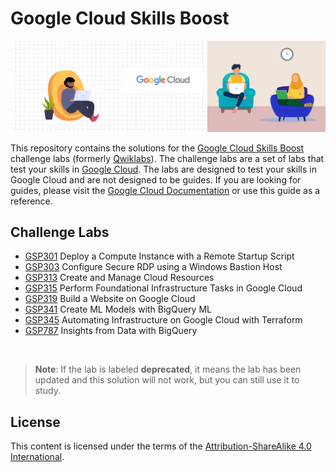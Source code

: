 # Google Cloud Skills Boost

![Google Cloud Banner](banner.jpg)

This repository contains the solutions for the [Google Cloud Skills Boost](https://www.cloudskillsboost.google/) challenge labs (formerly [Qwiklabs](https://go.qwiklabs.com/)). The challenge labs are a set of labs that test your skills in [Google Cloud](https://cloud.google.com/). The labs are designed to test your skills in Google Cloud and are not designed to be guides. If you are looking for guides, please visit the [Google Cloud Documentation](https://cloud.google.com/docs) or use this guide as a reference.

## Challenge Labs

- [GSP301](./challenge-labs/GSP301/index.md) Deploy a Compute Instance with a Remote Startup Script
- [GSP303](./challenge-labs/GSP303/index.md) Configure Secure RDP using a Windows Bastion Host
- [GSP313](./challenge-labs/GSP313/index.md) Create and Manage Cloud Resources
- [GSP315](./challenge-labs/GSP315/index.md) Perform Foundational Infrastructure Tasks in Google Cloud
- [GSP319](./challenge-labs/GSP319/index.md) Build a Website on Google Cloud
- [GSP341](./challenge-labs/GSP341/index.md) Create ML Models with BigQuery ML
- [GSP345](./challenge-labs/GSP345/index.md) Automating Infrastructure on Google Cloud with Terraform
- [GSP787](./challenge-labs/GSP787/index.md) Insights from Data with BigQuery

<br>

> **Note**: If the lab is labeled **deprecated**, it means the lab has been updated and this solution will not work, but you can still use it to study.

## License

This content is licensed under the terms of the [Attribution-ShareAlike 4.0 International](./LICENSE.md).
